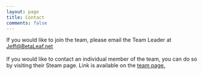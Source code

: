 ```yaml
---
layout: page
title: Contact
comments: false
---
```

If you would like to join the team, please email the Team Leader at <a href="mailto:Jeff@BetaLeaf.net">Jeff@BetaLeaf.net</a><br>
<br>
If you would like to contact an individual member of the team, you can do so by visiting their Steam page. Link is available on the <a href="{{ site.url }}/Team">team page.</a>
